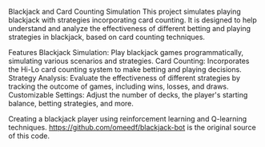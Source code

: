 Blackjack and Card Counting Simulation
This project simulates playing blackjack with strategies incorporating card counting. It is designed to help understand and analyze the effectiveness of different betting and playing strategies in blackjack, based on card counting techniques.

Features
Blackjack Simulation: Play blackjack games programmatically, simulating various scenarios and strategies.
Card Counting: Incorporates the Hi-Lo card counting system to make betting and playing decisions.
Strategy Analysis: Evaluate the effectiveness of different strategies by tracking the outcome of games, including wins, losses, and draws.
Customizable Settings: Adjust the number of decks, the player's starting balance, betting strategies, and more.

Creating a blackjack player using reinforcement learning and Q-learning techniques.
https://github.com/omeedf/blackjack-bot is the original source of this code.
